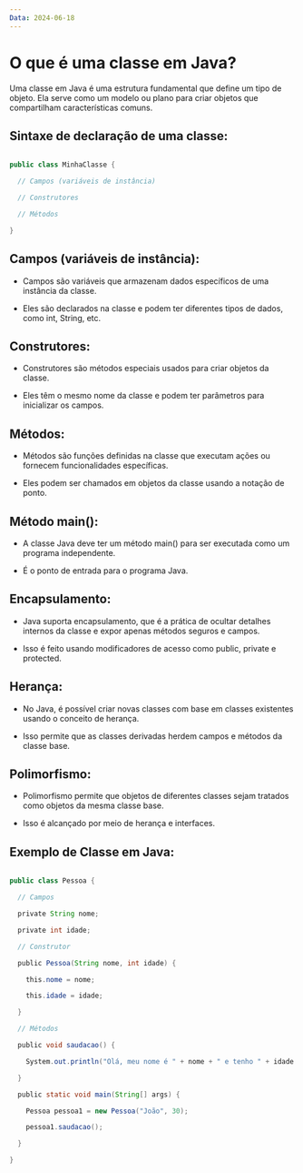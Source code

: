 ```yaml
---
Data: 2024-06-18
---
```

# O que é uma classe em Java?

Uma classe em Java é uma estrutura fundamental que define um tipo de objeto. Ela serve como um modelo ou plano para criar objetos que compartilham características comuns.

## Sintaxe de declaração de uma classe:

```java

public class MinhaClasse {

  // Campos (variáveis de instância)

  // Construtores

  // Métodos

}

```

## Campos (variáveis de instância):

- Campos são variáveis que armazenam dados específicos de uma instância da classe.

- Eles são declarados na classe e podem ter diferentes tipos de dados, como int, String, etc.

## Construtores:

- Construtores são métodos especiais usados para criar objetos da classe.

- Eles têm o mesmo nome da classe e podem ter parâmetros para inicializar os campos.

## Métodos:

- Métodos são funções definidas na classe que executam ações ou fornecem funcionalidades específicas.

- Eles podem ser chamados em objetos da classe usando a notação de ponto.

## Método main():

- A classe Java deve ter um método main() para ser executada como um programa independente.

- É o ponto de entrada para o programa Java.

## Encapsulamento:

- Java suporta encapsulamento, que é a prática de ocultar detalhes internos da classe e expor apenas métodos seguros e campos.

- Isso é feito usando modificadores de acesso como public, private e protected.

## Herança:

- No Java, é possível criar novas classes com base em classes existentes usando o conceito de herança.

- Isso permite que as classes derivadas herdem campos e métodos da classe base.

## Polimorfismo:

- Polimorfismo permite que objetos de diferentes classes sejam tratados como objetos da mesma classe base.

- Isso é alcançado por meio de herança e interfaces.

## Exemplo de Classe em Java:

```java

public class Pessoa {

  // Campos

  private String nome;

  private int idade;

  // Construtor

  public Pessoa(String nome, int idade) {

    this.nome = nome;

    this.idade = idade;

  }

  // Métodos

  public void saudacao() {

    System.out.println("Olá, meu nome é " + nome + " e tenho " + idade + " anos.");

  }

  public static void main(String[] args) {

    Pessoa pessoa1 = new Pessoa("João", 30);

    pessoa1.saudacao();

  }

}

```